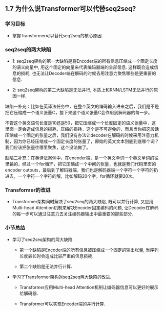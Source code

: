 ## 1.7 为什么说Transformer可以代替seq2seq?

### 学习目标

- 掌握Transformer可以替代seq2seq的核心原因.

### seq2seq的两大缺陷

- 1: seq2seq架构的第一大缺陷是将Encoder端的所有信息压缩成一个固定长度的语义向量中, 用这个固定的向量来代表编码器端的全部信息. 这样既会造成信息的损耗, 也无法让Decoder端在解码的时候去用注意力聚焦哪些是更重要的信息.

- 2: seq2seq架构的第二大缺陷是无法并行, 本质上和RNN/LSTM无法并行的原因一样.

缺陷一补充：比如在英译法任务中，在整个英文的编码输入进来之后，我们是不是把它压缩成一个语义张量C，接下来这个语义张量C会作用到解码器的每一步。

不管这个英文语句长度是10还是50，把它压缩成一个长度固定的语义张量中，这里面一定会造成信息的损耗，压缩的损耗，这个是不可避免的，而且当你把这段话压缩成一个固定的张量之后，我们没有办法让decoder在解码的时候采用注意力机制，因为你已经压缩成一个固定长度的张量了，原始的英文文本到底到底哪个词？我们应该把张量往哪里聚焦，这个没法做了。

缺陷二补充：在英译法案例中，在encoder端，是一个英文单词一个英文单词的往里输的，经过一个for循环，把它压缩成一个中间的张量，也就是我们代码里面的encoder outputs，最后到了解码器端，我们也是解码器端一个字符一个字符的扔进去，一个字符一个字符的解，比如解码20个字，for循环就要20次。

### Transformer的改进

- Transformer架构同时解决了seq2seq的两大缺陷, 既可以并行计算, 又应用Multi-head Attention机制来解决Encoder固定编码的问题, 让Decoder在解码的每一步可以通过注意力去关注编码器输出中最重要的那些部分.

### 小节总结

- 学习了seq2seq架构的两大缺陷.

	- 第一个缺陷是Encoder端的所有信息被压缩成一个固定的输出张量, 当序列长度较长时会造成比较严重的信息损耗.

	- 第二个缺陷是无法并行计算.

- 学习了Transformer架构对seq2seq两大缺陷的改进.

	- Transformer应用Multi-head Attention机制让编码器信息可以更好的展示给解码器.

	- Transformer可以实现Encoder端的并行计算.